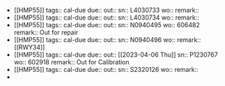 - [[HMP55]] 
  tags:: cal-due
  due::
  out::
  sn:: L4030733
  wo:: 
  remark::
- [[HMP55]] 
  tags:: cal-due
  due::
  out::
  sn:: L4030734
  wo:: 
  remark::
- [[HMP55]] 
  tags:: cal-due
  due::
  out::
  sn:: N0940495
  wo:: 606482
  remark:: Out for repair
- [[HMP55]] 
  tags:: cal-due
  due::
  out::
  sn:: N0940496
  wo:: 
  remark:: [[RWY34]]
- [[HMP55]] 
  tags:: cal-due
  due::
  out:: [[2023-04-06 Thu]] 
  sn:: P1230767
  wo:: 602918
  remark:: Out for Calibration
- [[HMP55]] 
  tags:: cal-due
  due::
  out::
  sn:: S2320126
  wo:: 
  remark::
-